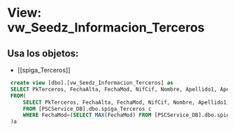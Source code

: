 # View: vw_Seedz_Informacion_Terceros

## Usa los objetos:
- [[spiga_Terceros]]

```sql
 create view [dbo].[vw_Seedz_Informacion_Terceros] as
 SELECT PkTerceros, FechaAlta, FechaMod, NifCif, Nombre, Apellido1, Apellido2, NombreComercial, FkTerceroClases, FkDocumentacionTipos
 FROM(
	 SELECT PkTerceros, FechaAlta, FechaMod, NifCif, Nombre, Apellido1, Apellido2, NombreComercial, FkTerceroClases, c.FkDocumentacionTipos 
	 FROM [PSCService_DB].dbo.spiga_Terceros c
	 WHERE FechaMod=(SELECT MAX(FechaMod) FROM [PSCService_DB].dbo.spiga_Terceros WHERE PkTerceros=c.PkTerceros)
 )a
  
 

```
